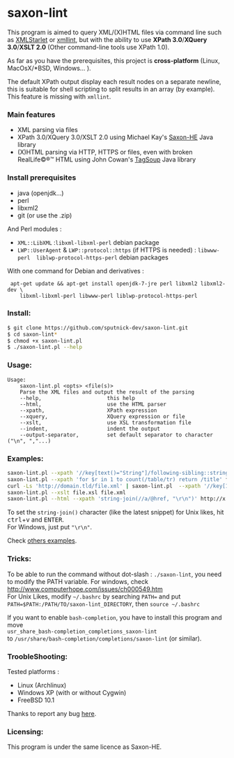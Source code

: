 # saxon-lint
This program is aimed to query XML/(X)HTML files via command line such as [XMLStarlet](http://xmlstar.sourceforge.net/) or [xmllint](http://xmlsoft.org/xmllint.html), but with the ability to use **XPath 3.0**/**XQuery 3.0**/**XSLT 2.0** (Other command-line tools use XPath 1.0).

As far as you have the prerequisites, this project is **cross-platform** (Linux, MacOsX/*BSD, Windows... ).

The default XPath output display each result nodes on a separate newline, this is suitable for shell scripting to split results in an array (by example). This feature is missing with `xmllint`.

### Main features

 - XML parsing via files
 - XPath 3.0/XQuery 3.0/XSLT 2.0 using Michael Kay's [Saxon-HE](http://sourceforge.net/projects/saxon) Java library
 - (X)HTML parsing via HTTP, HTTPS or files, even with broken RealLife©®™ HTML using John Cowan's [TagSoup](http://home.ccil.org/~cowan/XML/tagsoup/) Java library

### Install prerequisites
 - java (openjdk...)
 - perl
 - libxml2
 - git (or use the .zip)

And Perl modules :

  - `XML::LibXML` :`libxml-libxml-perl` debian package
  - `LWP::UserAgent` & `LWP::protocol::https` (if HTTPS is needed) : `libwww-perl  liblwp-protocol-https-perl` debian packages

With one command for Debian and derivatives :

     apt-get update && apt-get install openjdk-7-jre perl libxml2 libxml2-dev \
        libxml-libxml-perl libwww-perl liblwp-protocol-https-perl
### Install:

```sh
$ git clone https://github.com/sputnick-dev/saxon-lint.git
$ cd saxon-lint*
$ chmod +x saxon-lint.pl
$ ./saxon-lint.pl --help
```

### Usage:

```
Usage:
    saxon-lint.pl <opts> <file(s)>
    Parse the XML files and output the result of the parsing
    --help,                     this help
    --html,                     use the HTML parser
    --xpath,                    XPath expression
    --xquery,                   XQuery expression or file
    --xslt,                     use XSL transformation file
    --indent,                   indent the output
    --output-separator,         set default separator to character ("\n", ","...)

```

### Examples:

```sh
saxon-lint.pl --xpath '//key[text()="String"]/following-sibling::string[1]' file.xml
saxon-lint.pl --xpath 'for $r in 1 to count(/table/tr) return /title' file.xml
curl -Ls 'http://domain.tld/file.xml' | saxon-lint.pl  --xpath '//key[1]' -
saxon-lint.pl --xslt file.xsl file.xml
saxon-lint.pl --html --xpath 'string-join(//a/@href, "\r\n")' http://x.y/z.html
```

To set the `string-join()` character (like the latest snippet) for Unix likes, hit <kbd>ctrl</kbd>+<kbd>v</kbd> and <kbd>ENTER</kbd>.    
For Windows, just put `"\r\n"`.

Check [others examples](https://github.com/sputnick-dev/saxon-lint/tree/master/examples).

### Tricks:
To be able to run the command without dot-slash : `./saxon-lint`, you need to modify the PATH variable. For windows, check http://www.computerhope.com/issues/ch000549.htm    
For Unix Likes, modify `~/.bashrc` by searching `PATH=` and put `PATH=$PATH:/PATH/TO/saxon-lint_DIRECTORY`, then `source ~/.bashrc`

If you want to enable `bash-completion`, you have to install this program and move    
`usr_share_bash-completion_completions_saxon-lint`    
to `/usr/share/bash-completion/completions/saxon-lint` (or similar).

### TroobleShooting:
Tested platforms :
 - Linux (Archlinux)
 - Windows XP (with or without Cygwin)
 - FreeBSD 10.1

Thanks to report any bug [here](https://github.com/sputnick-dev/saxon-lint/issues/new).

### Licensing:

This program is under the same licence as Saxon-HE.
